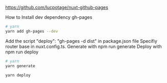 https://github.com/lucpotage/nuxt-github-pages

How to
Install dev dependency gh-pages

```bash
# yarn
yarn add gh-pages --dev
```

Add the script "deploy": "gh-pages -d dist" in package.json file
Specifiy router base in nuxt.config.ts.
Generate with npm run generate
Deploy with npm run deploy

```bash
# yarn
yarn generate

yarn deploy
```
